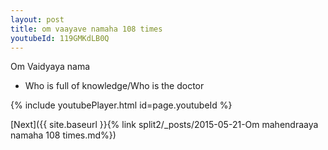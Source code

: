 ```yaml
---
layout: post
title: om vaayave namaha 108 times
youtubeId: 119GMKdLB0Q
---
```

 
 
Om Vaidyaya nama 
 
 -  Who is full of knowledge/Who is the doctor 
 
  
 
  
 
 
 
 
 
 


{% include youtubePlayer.html id=page.youtubeId %}
 
[Next]({{ site.baseurl }}{% link  split2/_posts/2015-05-21-Om mahendraaya namaha 108 times.md%})
 
